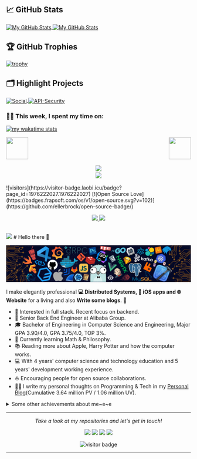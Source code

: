 ## &#x1f4c8; GitHub Stats

<a href="https://github.com/1976222027/1976222027">
  <img align="center" src="https://github-readme-stats.vercel.app/api/top-langs/?username=1976222027&hide=c%2B%2B,c,html&title_color=6aa6f8&text_color=8a919a&icon_color=6aa6f8&bg_color=0e1116" alt="My GitHub Stats" />
</a>

<a href="https://github.com/1976222027/1976222027">
  <img align="center" src="https://github-readme-stats.vercel.app/api?username=1976222027&show_icons=true&line_height=27&count_private=true&title_color=6aa6f8&text_color=8a919a&icon_color=6aa6f8&bg_color=0e1116" alt="My GitHub Stats" />
</a>

## 🏆 GitHub Trophies

[![trophy](https://github-profile-trophy.vercel.app/?username=1976222027&theme=nord&column=7)](https://github.com/ryo-ma/github-profile-trophy)


## 🗂️ Highlight Projects

<a href="https://github.com/mahongyin/Social.git">
  <img align="center" src="https://github-readme-stats.vercel.app/api/pin/?username=mahongyin&repo=Social&show_icons=true&line_height=27&title_color=6aa6f8&text_color=8a919a&icon_color=6aa6f8&bg_color=0e1116" alt="Social" />
</a>

<a href="https://github.com/mahongyin/API-Security">
  <img align="center" src="https://github-readme-stats.vercel.app/api/pin/?username=mahongyin&repo=API-Security&show_icons=true&line_height=27&title_color=6aa6f8&text_color=8a919a&icon_color=6aa6f8&bg_color=0e1116" alt="API-Security" />
</a>

### 🧑‍💻  This week, I spent my time on:

[![my wakatime stats](https://github-readme-stats.vercel.app/api/wakatime?username=mahongyin&line_height=27&title_color=6aa6f8&text_color=8a919a&icon_color=6aa6f8&bg_color=0e1116)](https://github.com/anuraghazra/github-readme-stats)
<!--![我的 GitHub 数据](https://github-readme-stats.vercel.app/api?username=1976222027&count_private=true&show_icons=true$theme=vue)-->
<div>
    <img src="https://emojis.slackmojis.com/emojis/images/1563480763/5999/meow_party.gif" width="60" height="60"/> 
    <img src="https://emojis.slackmojis.com/emojis/images/1563480763/5999/meow_party.gif" width="60" height="60" align="right"/> 
</div>
<p align="center">
  <a href="https://github.com/1976222027">
    <img src="https://github-readme-stats.wasabeef.vercel.app/api?username=1976222027&show_icons=true&line_height=21&show_icons=true&theme=vue" />
  </a></br>
   <a>
    <img src="https://media.giphy.com/media/WUlplcMpOCEmTGBtBW/giphy.gif" width="200">
  </a>
</p>
![visitors](https://visitor-badge.laobi.icu/badge?page_id=1976222027.1976222027)
[![Open Source Love](https://badges.frapsoft.com/os/v1/open-source.svg?v=102)](https://github.com/ellerbrock/open-source-badge/)
<p align="center">
  <a href="https://github.com/mahongyin/API-Security">
    <img src="https://img.shields.io/badge/🔥%20API-Security-brightness.svg"
  </a>  
  <a href="https://github.com/mahongyin">
    <img src="https://komarev.com/ghpvc/?username=mahongyin&color=brightgreen" />
  </a> 
</p></br>
  <a align="center">
    <img src="https://media.giphy.com/media/WUlplcMpOCEmTGBtBW/giphy.gif" width="200">
  </a> 
# Hello there 👋

![](https://github.com/1976222027/1976222027/blob/main/header_.png)

I make elegantly professional **💻 Distributed Systems, 📱 iOS apps and 🌐 Website** for a living and also **Write some blogs**. 🌈    

* 🧐   Interested in full stack. Recent focus on backend.
* 💼   Senior Back End Engineer at Alibaba Group.
* 🎓   Bachelor of Engineering in Computer Science and Engineering, Major GPA 3.90/4.0, GPA 3.75/4.0, TOP 3%.
* 🌱   Currently learning Math & Philosophy.
* 📚   Reading more about Apple, Harry Potter and how the computer works.
* 💻   With 4 years' computer science and technology education and 5 years' development working experience.
* ⛵   Encouraging people for open source collaborations.
* ✍🏻   I write my personal thoughts on Programming & Tech in my [Personal Blog](https://halfrost.com/)(Cumulative 3.64 million PV / 1.06 million UV).

<details>
  <summary>Some other achievements about me~e~e</summary>
  <br>

* 🎉   Professional Membership of ACM / IEEE / IEEE-CS / CCF.
* 🍎   Apple Developer.👨🏻‍💻 & Apple Teacher.🤪

<p align="center">
<a href= "https://img.halfrost.com/certificate/ACM_memcert0104000A02030A_00.pdf"><img src="https://github.com/halfrost/halfrost/blob/master/icons/ACM.png" height="100" width="100"/></a>
<a href= "https://img.halfrost.com/certificate/IEEE_MEMIEEE500_97002879_2021.pdf"><img src="https://github.com/halfrost/halfrost/blob/master/icons/IEEE.png" height="100" width="100"/></a>
<a href= "https://img.halfrost.com/certificate/IEEE_CS_MEMC016_97002879_2021.pdf"><img src="https://github.com/halfrost/halfrost/blob/master/icons/IEEE-CS.png" height="100" width="100"/></a>
<img src="https://github.com/halfrost/halfrost/blob/master/icons/CCF.png" height="100" width="100"/>
<a href= "https://img.halfrost.com/certificate/AppleTeacher.pdf"><img src="https://github.com/halfrost/halfrost/blob/master/icons/APPLE.png" height="100" width="100"/></a>
</p>

* 👑   Some GitHub statistical reports:

<p align="center">
<img align="center" src="https://github-readme-stats.vercel.app/api/top-langs/?username=1976222027&hide_langs_below=1&theme=default&line_height=27&layout=compact" />
<img align="center" src="https://github-readme-stats.vercel.app/api?username=1976222027&show_icons=true&count_private=true&include_all_commits=true&line_height=21" alt="my Github Stats" />
<img align="center" src="https://github-profile-trophy.vercel.app/?username=1976222027&column=7" alt="my Github Trophy" />
<img align="center" src="https://github.com/1976222027/1976222027/raw/main/header_.png" />
</p>

</details>
  
<hr>
<p align="center">
  <i>Take a look at my repositories and let's get in touch!</i>

<p align="center">
<a href= "https://github.com/halfrost/Halfrost-Field/"><img src="https://img.icons8.com/material-outlined/27/000000/ball-point-pen.png"/></a>
<a href= "https://www.linkedin.com/in/halffrost/"><img src="https://img.icons8.com/material-outlined/30/000000/linkedin.png"/></a>
<a href= "https://twitter.com/halffrost"><img src="https://img.icons8.com/material-outlined/30/000000/twitter.png"/></a>
<a href= "https://halfrost.com"><img src="https://img.icons8.com/material-outlined/27/000000/geography.png"/></a>
</p>

<p  align="center">
<!--<img src="https://visitor-badge.glitch.me/badge?page_id=halfrost.halfrost" alt="visitor badge"/>-->
<img src="https://visitor-badge.laobi.icu/badge?page_id=mahongyin.mahongyin" alt="visitor badge"/>       
</p>

</p>

---

<!--
<p align="center">
  <img src="https://raw.githubusercontent.com/coderjojo/coderjojo/master/img/github.gif" width=100>
  <br><br>
  <samp>
  </samp>
</p>

<p float="left">
  <a href="https://golang.org/" target="_blank" >
    <img src="https://raw.githubusercontent.com/itsksaurabh/itsksaurabh/master/assets/golang.gif"  height="90" />
  </a>
  <a href="https://www.docker.com/" target="_blank" >
    <img src="https://raw.githubusercontent.com/itsksaurabh/itsksaurabh/master/assets/docker.gif"  height="80" /> 
  </a>
  <a href="https://kubernetes.io/" target="_blank" >
    <img src="https://raw.githubusercontent.com/itsksaurabh/itsksaurabh/master/assets/k8s.gif"  height="75" />
  </a>
  <a href="https://docs.gitlab.com/ee/ci/" target="_blank" >
    <img src="https://raw.githubusercontent.com/itsksaurabh/itsksaurabh/master/assets/cicd.gif"  height="65" />
  </a>
  <a href="https://www.terraform.io/" target="_blank" >
    <img src="https://raw.githubusercontent.com/itsksaurabh/itsksaurabh/master/assets/terraform.gif" width="120" />
  </a>
  <a href="https://helm.sh/" target="_blank" >
    <img src="https://raw.githubusercontent.com/itsksaurabh/itsksaurabh/master/assets/helm.gif"  height="75" />
  </a>
  <a href="https://grpc.io/" target="_blank" >
    <img src="https://raw.githubusercontent.com/itsksaurabh/itsksaurabh/master/assets/grpc.gif"  height="75" />
  </a>
  <a href="https://www.w3.org/wiki/The_web_standards_model_-_HTML_CSS_and_JavaScript" target="_blank" >
    <img src="https://raw.githubusercontent.com/itsksaurabh/itsksaurabh/master/assets/html-css-js.png" height="70" />
  </a>
 </p>
  
### CSPs
  
 <p float="left">
  <a href="https://bit.ly/2W7a91W" target="_blank" >
    <img src="https://raw.githubusercontent.com/itsksaurabh/itsksaurabh/master/assets/do.gif"  height="75" />
  </a> 
  <a href="https://aws.amazon.com/" target="_blank" >
    <img src="https://raw.githubusercontent.com/itsksaurabh/itsksaurabh/master/assets/aws.gif"  height="75" />
  </a>
 </p>
  
### Monitoring
  
 <p float="left">
  <a href="https://grafana.com/" target="_blank" >
    <img src="https://raw.githubusercontent.com/itsksaurabh/itsksaurabh/master/assets/grafana.gif" height="60" />&nbsp;&nbsp;
  </a>
  <a href="https://prometheus.io/" target="_blank" >
    <img src="https://raw.githubusercontent.com/itsksaurabh/itsksaurabh/master/assets/prometheus.gif" height="65" />
  </a>
  <a href="https://www.influxdata.com/" target="_blank" >
    <img src="https://raw.githubusercontent.com/itsksaurabh/itsksaurabh/master/assets/influxdata.gif" height="60" />
  </a>
</p>

### Databases
  
 <p float="left">
  <a href="https://www.postgresql.org/" target="_blank" >
    <img src="https://raw.githubusercontent.com/itsksaurabh/itsksaurabh/master/assets/postgresql.gif" height="90" />&nbsp;&nbsp;
  </a>
  <a href="https://www.timescale.com/" target="_blank" >
    <img src="https://raw.githubusercontent.com/itsksaurabh/itsksaurabh/master/assets/tsdb.gif" width="120" />
  </a>&nbsp;&nbsp;
  <a href="https://www.mongodb.com/" target="_blank" >
    <img src="https://raw.githubusercontent.com/itsksaurabh/itsksaurabh/master/assets/mongo.gif" height="80" />
  </a>
</p>

-->

<!--
**halfrost/halfrost** is a ✨ _special_ ✨ repository because its `README.md` (this file) appears on your GitHub profile.

Here are some ideas to get you started:

- 🔭 I’m currently working on ...
- 🌱 I’m currently learning ...
- 👯 I’m looking to collaborate on ...
- 🤔 I’m looking for help with ...
- 💬 Ask me about ...
- 📫 How to reach me: ...
- 😄 Pronouns: ...
- ⚡ Fun fact: ...
-->
